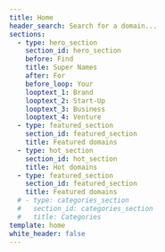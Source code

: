 ```yaml
---
title: Home
header_search: Search for a domain...
sections:
  - type: hero_section
    section_id: hero_section
    before: Find
    title: Super Names
    after: For
    before_loop: Your
    looptext_1: Brand
    looptext_2: Start-Up
    looptext_3: Business
    looptext_4: Venture
  - type: featured_section
    section_id: featured_section
    title: Featured domains
  - type: hot_section
    section_id: hot_section
    title: Hot domains
  - type: featured_section
    section_id: featured_section
    title: Featured domains
  # - type: categories_section
  #   section_id: categories_section
  #   title: Categories
template: home
white_header: false
---
```


